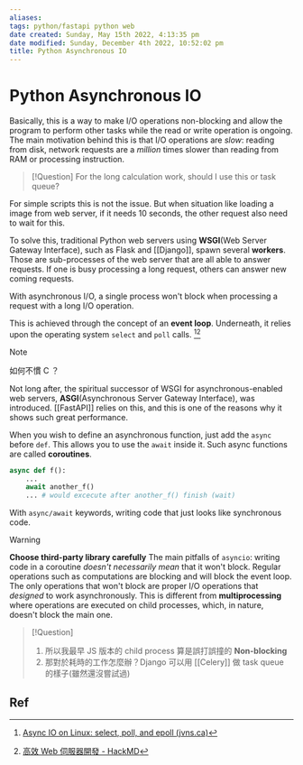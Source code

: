 ```yaml
---
aliases: 
tags: python/fastapi python web
date created: Sunday, May 15th 2022, 4:13:35 pm
date modified: Sunday, December 4th 2022, 10:52:02 pm
title: Python Asynchronous IO
---
```


# Python Asynchronous IO

Basically, this is a way to make I/O operations non-blocking and allow the program to perform other tasks while the read or write operation is ongoing. The main motivation behind this is that I/O operations are *slow*: reading from disk, network requests are a *million* times slower than reading from RAM or processing instruction.

> [!Question]
> For the long calculation work, should I use this or task queue?

For simple scripts this is not the issue. But when situation like loading a image from web server, if it needs 10 seconds, the other request also need to wait for this.

To solve this, traditional Python web servers using **WSGI**(Web Server Gateway Interface), such as Flask and [[Django]], spawn several **workers**. Those are sub-processes of the web server that are all able to answer requests. If one is busy processing a long request, others can answer new coming requests.

With asynchronous I/O, a single process won't block when processing a request with a long I/O operation.

This is achieved through the concept of an **event loop**. Underneath, it relies upon the operating system `select` and `poll` calls. [^1][^2]

> [!Note]
> 如何不慣 C ？

Not long after, the spiritual successor of WSGI for asynchronous-enabled web servers, **ASGI**(Asynchronous Server Gateway Interface), was introduced. [[FastAPI]] relies on this, and this is one of the reasons why it shows such great performance.

When you wish to define an asynchronous function, just add the `async` before `def`. This allows you to use the `await` inside it. Such async functions are called **coroutines**.

```python
async def f():
	...
	await another_f()
	... # would excecute after another_f() finish (wait)
```

With `async/await` keywords, writing code that just looks like synchronous code.

> [!Warning]
> **Choose third-party library carefully**
> The main pitfalls of `asyncio`: writing code in a coroutine _doesn't necessarily mean_ that it won't block. Regular operations such as computations are blocking and will block the event loop. The only operations that won't block are proper I/O operations that _designed_ to work asynchronously. This is different from **multiprocessing** where operations are executed on child processes, which, in nature, doesn't block the main one.

> [!Question]
> 1. 所以我最早 JS 版本的 child process 算是誤打誤撞的 **Non-blocking**
> 2. 那對於耗時的工作怎麼辦？Django 可以用 [[Celery]] 做 task queue 的樣子(雖然還沒嘗試過)

## Ref

[^1]: [Async IO on Linux: select, poll, and epoll (jvns.ca)](https://jvns.ca/blog/2017/06/03/async-io-on-linux--select--poll--and-epoll/)

[^2]: [高效 Web 伺服器開發 - HackMD](https://hackmd.io/@sysprog/fast-web-server)